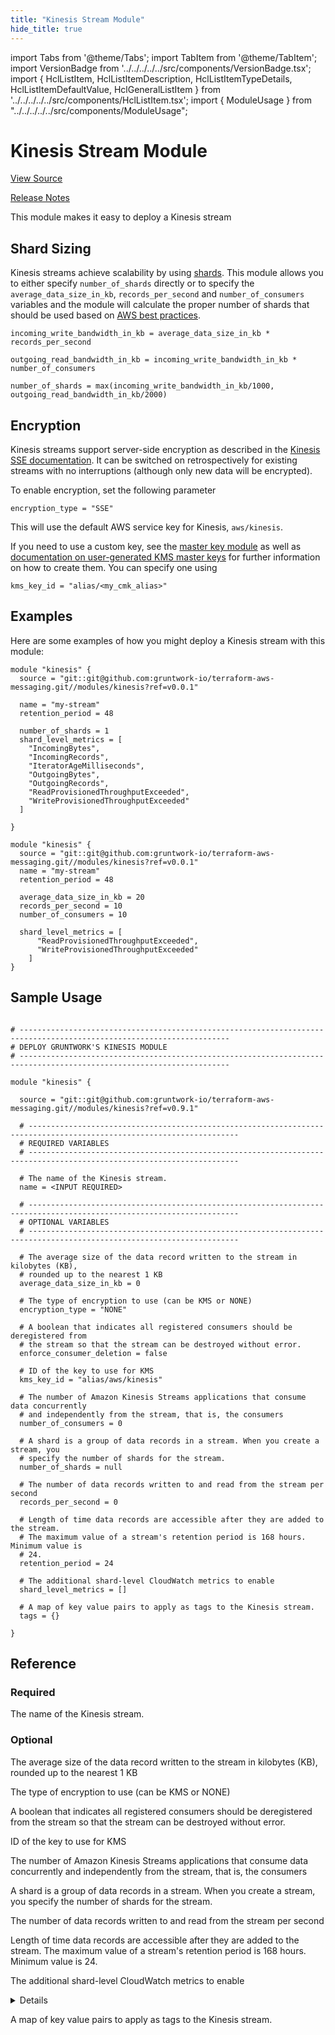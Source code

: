 ```yaml
---
title: "Kinesis Stream Module"
hide_title: true
---
```


import Tabs from '@theme/Tabs';
import TabItem from '@theme/TabItem';
import VersionBadge from '../../../../../src/components/VersionBadge.tsx';
import { HclListItem, HclListItemDescription, HclListItemTypeDetails, HclListItemDefaultValue, HclGeneralListItem } from '../../../../../src/components/HclListItem.tsx';
import { ModuleUsage } from "../../../../../src/components/ModuleUsage";

<VersionBadge repoTitle="AWS Messaging" version="0.9.1" />

# Kinesis Stream Module

<a href="https://github.com/gruntwork-io/terraform-aws-messaging/tree/main/modules/kinesis" className="link-button" title="View the source code for this module in GitHub.">View Source</a>

<a href="https://github.com/gruntwork-io/terraform-aws-messaging/releases?q=" className="link-button" title="Release notes for only the service catalog versions which impacted this service.">Release Notes</a>

This module makes it easy to deploy a Kinesis stream

## Shard Sizing

Kinesis streams achieve scalability by using [shards](https://en.wikipedia.org/wiki/Shard_\(database_architecture\)). This module allows you to either
specify `number_of_shards` directly or to specify the `average_data_size_in_kb`, `records_per_second` and
`number_of_consumers` variables and the module will calculate the proper number of shards that should be used
based on [AWS best practices](https://docs.aws.amazon.com/streams/latest/dev/amazon-kinesis-streams.html).

`incoming_write_bandwidth_in_kb = average_data_size_in_kb * records_per_second`

`outgoing_read_bandwidth_in_kb = incoming_write_bandwidth_in_kb * number_of_consumers`

`number_of_shards = max(incoming_write_bandwidth_in_kb/1000, outgoing_read_bandwidth_in_kb/2000)`

## Encryption

Kinesis streams support server-side encryption as described in the
[Kinesis SSE documentation](https://docs.aws.amazon.com/streams/latest/dev/what-is-sse.html). It can be switched
on retrospectively for existing streams with no interruptions (although only new data will be encrypted).

To enable encryption, set the following parameter

`encryption_type = "SSE"`

This will use the default AWS service key for Kinesis, `aws/kinesis`.

If you need to use a custom key, see the
[master key module](https://github.com/gruntwork-io/module-security-public/tree/master/modules/kms-master-key) as well as
[documentation on user-generated KMS master keys](https://docs.aws.amazon.com/streams/latest/dev/creating-using-sse-master-keys.html)
for further information on how to create them. You can specify one using

`kms_key_id = "alias/<my_cmk_alias>"`

## Examples

Here are some examples of how you might deploy a Kinesis stream with this module:

```hcl-terraform
module "kinesis" {
  source = "git::git@github.com:gruntwork-io/terraform-aws-messaging.git//modules/kinesis?ref=v0.0.1"

  name = "my-stream"
  retention_period = 48

  number_of_shards = 1
  shard_level_metrics = [
    "IncomingBytes",
    "IncomingRecords",
    "IteratorAgeMilliseconds",
    "OutgoingBytes",
    "OutgoingRecords",
    "ReadProvisionedThroughputExceeded",
    "WriteProvisionedThroughputExceeded"
  ]
 
}
```

```hcl-terraform
module "kinesis" {
  source = "git::git@github.com:gruntwork-io/terraform-aws-messaging.git//modules/kinesis?ref=v0.0.1"
  name = "my-stream"
  retention_period = 48
  
  average_data_size_in_kb = 20
  records_per_second = 10
  number_of_consumers = 10
  
  shard_level_metrics = [
      "ReadProvisionedThroughputExceeded",
      "WriteProvisionedThroughputExceeded"
    ]
}
```

## Sample Usage

<ModuleUsage>

```hcl title="main.tf"

# ---------------------------------------------------------------------------------------------------------------------
# DEPLOY GRUNTWORK'S KINESIS MODULE
# ---------------------------------------------------------------------------------------------------------------------

module "kinesis" {

  source = "git::git@github.com:gruntwork-io/terraform-aws-messaging.git//modules/kinesis?ref=v0.9.1"

  # ---------------------------------------------------------------------------------------------------------------------
  # REQUIRED VARIABLES
  # ---------------------------------------------------------------------------------------------------------------------

  # The name of the Kinesis stream.
  name = <INPUT REQUIRED>

  # ---------------------------------------------------------------------------------------------------------------------
  # OPTIONAL VARIABLES
  # ---------------------------------------------------------------------------------------------------------------------

  # The average size of the data record written to the stream in kilobytes (KB),
  # rounded up to the nearest 1 KB
  average_data_size_in_kb = 0

  # The type of encryption to use (can be KMS or NONE)
  encryption_type = "NONE"

  # A boolean that indicates all registered consumers should be deregistered from
  # the stream so that the stream can be destroyed without error.
  enforce_consumer_deletion = false

  # ID of the key to use for KMS
  kms_key_id = "alias/aws/kinesis"

  # The number of Amazon Kinesis Streams applications that consume data concurrently
  # and independently from the stream, that is, the consumers
  number_of_consumers = 0

  # A shard is a group of data records in a stream. When you create a stream, you
  # specify the number of shards for the stream.
  number_of_shards = null

  # The number of data records written to and read from the stream per second
  records_per_second = 0

  # Length of time data records are accessible after they are added to the stream.
  # The maximum value of a stream's retention period is 168 hours. Minimum value is
  # 24.
  retention_period = 24

  # The additional shard-level CloudWatch metrics to enable
  shard_level_metrics = []

  # A map of key value pairs to apply as tags to the Kinesis stream.
  tags = {}

}

```

</ModuleUsage>




## Reference

<Tabs>
<TabItem value="inputs" label="Inputs" default>

### Required

<HclListItem name="name" requirement="required" type="string">
<HclListItemDescription>

The name of the Kinesis stream.

</HclListItemDescription>
</HclListItem>

### Optional

<HclListItem name="average_data_size_in_kb" requirement="optional" type="number">
<HclListItemDescription>

The average size of the data record written to the stream in kilobytes (KB), rounded up to the nearest 1 KB

</HclListItemDescription>
<HclListItemDefaultValue defaultValue="0"/>
</HclListItem>

<HclListItem name="encryption_type" requirement="optional" type="string">
<HclListItemDescription>

The type of encryption to use (can be KMS or NONE)

</HclListItemDescription>
<HclListItemDefaultValue defaultValue="&quot;NONE&quot;"/>
</HclListItem>

<HclListItem name="enforce_consumer_deletion" requirement="optional" type="bool">
<HclListItemDescription>

A boolean that indicates all registered consumers should be deregistered from the stream so that the stream can be destroyed without error.

</HclListItemDescription>
<HclListItemDefaultValue defaultValue="false"/>
</HclListItem>

<HclListItem name="kms_key_id" requirement="optional" type="string">
<HclListItemDescription>

ID of the key to use for KMS

</HclListItemDescription>
<HclListItemDefaultValue defaultValue="&quot;alias/aws/kinesis&quot;"/>
</HclListItem>

<HclListItem name="number_of_consumers" requirement="optional" type="number">
<HclListItemDescription>

The number of Amazon Kinesis Streams applications that consume data concurrently and independently from the stream, that is, the consumers

</HclListItemDescription>
<HclListItemDefaultValue defaultValue="0"/>
</HclListItem>

<HclListItem name="number_of_shards" requirement="optional" type="number">
<HclListItemDescription>

A shard is a group of data records in a stream. When you create a stream, you specify the number of shards for the stream.

</HclListItemDescription>
<HclListItemDefaultValue defaultValue="null"/>
</HclListItem>

<HclListItem name="records_per_second" requirement="optional" type="number">
<HclListItemDescription>

The number of data records written to and read from the stream per second

</HclListItemDescription>
<HclListItemDefaultValue defaultValue="0"/>
</HclListItem>

<HclListItem name="retention_period" requirement="optional" type="number">
<HclListItemDescription>

Length of time data records are accessible after they are added to the stream. The maximum value of a stream's retention period is 168 hours. Minimum value is 24.

</HclListItemDescription>
<HclListItemDefaultValue defaultValue="24"/>
</HclListItem>

<HclListItem name="shard_level_metrics" requirement="optional" type="list(string)">
<HclListItemDescription>

The additional shard-level CloudWatch metrics to enable

</HclListItemDescription>
<HclListItemDefaultValue defaultValue="[]"/>
<HclGeneralListItem title="More Details">
<details>


```hcl

   Possible Values:
  
   shard_level_metrics = [
     "IncomingBytes",
     "IncomingRecords",
     "IteratorAgeMilliseconds",
     "OutgoingBytes",
     "OutgoingRecords",
     "ReadProvisionedThroughputExceeded",
     "WriteProvisionedThroughputExceeded"
   ]

```
</details>

</HclGeneralListItem>
</HclListItem>

<HclListItem name="tags" requirement="optional" type="map(string)">
<HclListItemDescription>

A map of key value pairs to apply as tags to the Kinesis stream.

</HclListItemDescription>
<HclListItemDefaultValue defaultValue="{}"/>
</HclListItem>

</TabItem>
<TabItem value="outputs" label="Outputs">

<HclListItem name="encryption_type">
</HclListItem>

<HclListItem name="enforce_consumer_deletion">
</HclListItem>

<HclListItem name="retention_period">
</HclListItem>

<HclListItem name="shard_count">
</HclListItem>

<HclListItem name="stream_arn">
</HclListItem>

<HclListItem name="stream_name">
</HclListItem>

</TabItem>
</Tabs>


<!-- ##DOCS-SOURCER-START
{
  "originalSources": [
    "https://github.com/gruntwork-io/terraform-aws-messaging/tree/main/modules/kinesis/readme.md",
    "https://github.com/gruntwork-io/terraform-aws-messaging/tree/main/modules/kinesis/variables.tf",
    "https://github.com/gruntwork-io/terraform-aws-messaging/tree/main/modules/kinesis/outputs.tf"
  ],
  "sourcePlugin": "module-catalog-api",
  "hash": "b6bd76ab999e8814547e5c6883a056d5"
}
##DOCS-SOURCER-END -->
